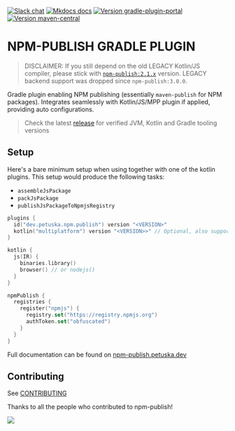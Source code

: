[![Slack chat](https://img.shields.io/badge/kotlinlang-%23npm--publish-darkgreen?logo=slack&style=flat-square)](https://kotlinlang.slack.com/channels/npm-publish)
[![Mkdocs docs](https://img.shields.io/badge/docs-mkdocs-blue?style=flat-square&logo=kotlin&logoColor=white)](https://npm-publish.petuska.dev)
[![Version gradle-plugin-portal](https://img.shields.io/maven-metadata/v?label=gradle%20plugin%20portal&logo=gradle&metadataUrl=https%3A%2F%2Fplugins.gradle.org%2Fm2%2Fdev.petuska%2Fnpm-publish%2Fmaven-metadata.xml&style=flat-square)](https://plugins.gradle.org/plugin/dev.petuska.npm.publish)
[![Version maven-central](https://img.shields.io/maven-central/v/dev.petuska/npm-publish?logo=apache-maven&style=flat-square)](https://mvnrepository.com/artifact/dev.petuska/npm-publish/latest)

# NPM-PUBLISH GRADLE PLUGIN

> DISCLAIMER: If you still depend on the old LEGACY Kotlin/JS compiler, please stick
> with [`npm-publish:2.1.x`](https://github.com/mpetuska/npm-publish/tree/2.1.x) version.
> LEGACY backend support was dropped since `npm-publish:3.0.0`.

Gradle plugin enabling NPM publishing (essentially `maven-publish` for NPM packages). Integrates seamlessly with
Kotlin/JS/MPP plugin if applied, providing auto configurations.

> Check the latest [release](https://github.com/mpetuska/npm-publish/releases/latest) for verified JVM, Kotlin and
> Gradle tooling versions

## Setup

Here's a bare minimum setup when using together with one of the kotlin plugins. This setup would produce the following
tasks:

* `assembleJsPackage`
* `packJsPackage`
* `publishJsPackageToNpmjsRegistry`

```kotlin title="build.gradle.kts"
plugins {
  id("dev.petuska.npm.publish") version "<VERSION>"
  kotlin("multiplatform") version "<VERSION>>" // Optional, also supports "js"
}

kotlin {
  js(IR) {
    binaries.library()
    browser() // or nodejs()
  }
}

npmPublish {
  registries {
    register("npmjs") {
      registry.set("https://registry.npmjs.org")
      authToken.set("obfuscated")
    }
  }
}
```

Full documentation can be found
on [npm-publish.petuska.dev](https://npm-publish.petuska.dev/latest/user-guide/quick-start/)

## Contributing

See [CONTRIBUTING](.github/CONTRIBUTING.md)

Thanks to all the people who contributed to npm-publish!

<a href="https://github.com/mpetuska/npm-publish/graphs/contributors">
  <img src="https://contrib.rocks/image?repo=mpetuska/npm-publish" />
</a>

